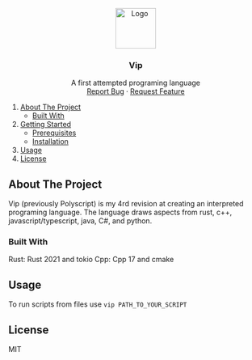 <p align="center">
  <a href="https://github.com/VisualSource/Polyscript/README">
    <img src="./rust/vip.ico" alt="Logo" width="80" height="80">
  </a>

  <h3 align="center">Vip</h3>

  <p align="center">
    A first attempted programing language
    <br/>
    <a href="https://github.com/othneildrew/Best-README-Template/issues">Report Bug</a>
    ·
    <a href="https://github.com/othneildrew/Best-README-Template/issues">Request Feature</a>
  </p>
</p>

  <ol>
    <li>
      <a href="#about-the-project">About The Project</a>
      <ul>
        <li><a href="#built-with">Built With</a></li>
      </ul>
    </li>
    <li>
      <a href="#getting-started">Getting Started</a>
      <ul>
        <li><a href="#prerequisites">Prerequisites</a></li>
        <li><a href="#installation">Installation</a></li>
      </ul>
    </li>
    <li><a href="#usage">Usage</a></li>
    <li><a href="#license">License</a></li>
  </ol>
  
  
## About The Project

Vip (previously Polyscript) is my 4rd revision at creating an interpreted programing language.
The language draws aspects from rust, c++, javascript/typescript, java, C#, and python.

### Built With

Rust:
  Rust 2021 and tokio
Cpp:
  Cpp 17 and cmake

## Usage

To run scripts from files use `vip PATH_TO_YOUR_SCRIPT`

## License
  MIT
